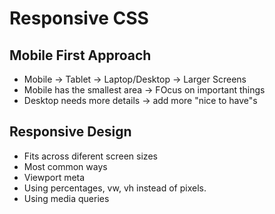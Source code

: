 # Responsive CSS

## Mobile First Approach

- Mobile -> Tablet -> Laptop/Desktop -> Larger Screens
- Mobile has the smallest area -> FOcus on important things
- Desktop needs more details -> add more "nice to have"s

## Responsive Design

- Fits across diferent screen sizes
- Most common ways
- Viewport meta
- Using percentages, vw, vh instead of pixels.
- Using media queries